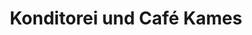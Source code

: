 ---
title: "Konditorei und Café Kames"
url: /grevenbroich/konditorei-und-cafe-kames/
shop: Bäckerei
---